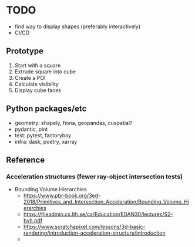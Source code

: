 # TODO

- find way to display shapes (preferably interactively)
- CI/CD


## Prototype
1. Start with a square
2. Extrude square into cube
3. Create a POI
4. Calculate visibility
5. Display cube faces

## Python packages/etc
- geometry: shapely, fiona, geopandas, cuspatial?
- pydantic, pint
- test: pytest, factoryboy
- infra: dask, poetry, xarray

## Reference
### Acceleration structures (fewer ray-object intersection tests)
- Bounding Volume Hierarchies
  - https://www.pbr-book.org/3ed-2018/Primitives_and_Intersection_Acceleration/Bounding_Volume_Hierarchies
  - https://fileadmin.cs.lth.se/cs/Education/EDAN30/lectures/S2-bvh.pdf
  - https://www.scratchapixel.com/lessons/3d-basic-rendering/introduction-acceleration-structure/introduction
  - 
